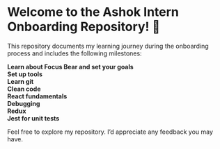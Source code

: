 # Welcome to the Ashok Intern Onboarding Repository! 🚀
This repository documents my learning journey during the onboarding process and includes the following milestones:<br>

**Learn about Focus Bear and set your goals**<br>
**Set up tools**<br>
**Learn git**<br>
**Clean code**<br>
**React fundamentals**<br>
**Debugging**<br>
**Redux**<br>
**Jest for unit tests**<br>

Feel free to explore my repository. I’d appreciate any feedback you may have.

